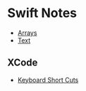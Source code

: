 
<h1>Swift Notes</h1>


* [Arrays](basics/Arrays)
* [Text](basics/Text)



<h2> XCode </h2>
  
  * [Keyboard Short Cuts](Xcode/Keyboard_Shortcuts)
  

